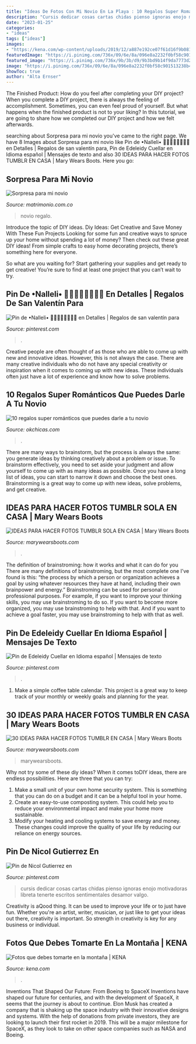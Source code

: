 ```yaml
---
title: "Ideas De Fotos Con Mi Novio En La Playa : 10 Regalos Super Románticos Que Puedes Darle A Tu Novio"
description: "Cursis dedicar cosas cartas chidas pienso ignoras enojo motivadoras libreta tenerte escritos sentimentales desamor valgo"
date: "2023-01-25"
categories:
- "ideas"
tags: ["ideas"]
images:
- "https://kena.com/wp-content/uploads/2019/12/a887e192ce07f61d16f9b081bd850f3e.jpg"
featuredImage: "https://i.pinimg.com/736x/09/6e/8a/096e8a2232f0bf58c901513238b4b760.jpg"
featured_image: "https://i.pinimg.com/736x/9b/3b/d9/9b3bd9b14f9da7773d222a32f8c3dd80.jpg"
image: "https://i.pinimg.com/736x/09/6e/8a/096e8a2232f0bf58c901513238b4b760.jpg"
ShowToc: true
author: "Alta Ernser"
---
```



The Finished Product: How do you feel after completing your DIY project?
When you complete a DIY project, there is always the feeling of accomplishment. Sometimes, you can even feel proud of yourself. But what happens when the finished product is not to your liking? In this tutorial, we are going to share how we completed our DIY project and how we felt afterwards.

	

		
searching about Sorpresa para mi novio you've came to the right page. We have 8 Images about Sorpresa para mi novio like Pin de •Nalleli• 🦒👩🏻‍🏫🦖🌻🎨💕 en Detalles | Regalos de san valentín para, Pin de Edeleidy Cuellar en Idioma español | Mensajes de texto and also 30 IDEAS PARA HACER FOTOS TUMBLR EN CASA | Mary Wears Boots. Here you go:
		
    
## Sorpresa Para Mi Novio

<img loading=lazy src="https://cdn0.matrimonio.com.co/usr/3/9/1/9/cfb_48914.jpg" onerror="this.onerror=null;this.src='https://tse1.mm.bing.net/th?id=OIP.ITtUUssmrNpnekVs0L7QpAAAAA&amp;pid=15.1';" alt="Sorpresa para mi novio">

_Source: matrimonio.com.co_

>novio regalo. 

	

Introduce the topic of DIY ideas.
Diy Ideas: Get Creative and Save Money With These Fun Projects
Looking for some fun and creative ways to spruce up your home without spending a lot of money? Then check out these great DIY ideas! From simple crafts to easy home decorating projects, there’s something here for everyone.

So what are you waiting for? Start gathering your supplies and get ready to get creative! You’re sure to find at least one project that you can’t wait to try.

    
## Pin De •Nalleli• 🦒👩🏻‍🏫🦖🌻🎨💕 En Detalles | Regalos De San Valentín Para

<img loading=lazy src="https://i.pinimg.com/736x/09/6e/6f/096e6f595bf088855ccb843deda26db3.jpg" onerror="this.onerror=null;this.src='https://tse3.mm.bing.net/th?id=OIP.R-wTiu0knVkfa6xt-ifrQAHaJQ&amp;pid=15.1';" alt="Pin de •Nalleli• 🦒👩🏻‍🏫🦖🌻🎨💕 en Detalles | Regalos de san valentín para">

_Source: pinterest.com_

>. 

	

Creative people are often thought of as those who are able to come up with new and innovative ideas. However, this is not always the case. There are many creative individuals who do not have any special creativity or inspiration when it comes to coming up with new ideas. These individuals often just have a lot of experience and know how to solve problems.

    
## 10 Regalos Super Románticos Que Puedes Darle A Tu Novio

<img loading=lazy src="https://www.okchicas.com/wp-content/uploads/2016/12/Regalos-para-tu-novio-4.jpg" onerror="this.onerror=null;this.src='https://tse3.mm.bing.net/th?id=OIP.aZJ5kW85Phxn35oq38esjwHaU8&amp;pid=15.1';" alt="10 regalos super románticos que puedes darle a tu novio">

_Source: okchicas.com_

>. 

	

There are many ways to brainstorm, but the process is always the same: you generate ideas by thinking creatively about a problem or issue. To brainstorm effectively, you need to set aside your judgment and allow yourself to come up with as many ideas as possible. Once you have a long list of ideas, you can start to narrow it down and choose the best ones. Brainstorming is a great way to come up with new ideas, solve problems, and get creative.

    
## IDEAS PARA HACER FOTOS TUMBLR SOLA EN CASA | Mary Wears Boots

<img loading=lazy src="https://1.bp.blogspot.com/-L_Qp3Po9VQ4/XuElLrGeXxI/AAAAAAAANu4/huZzq0pYqSc0nyGiPKKqldHUvzyIBYw8ACNcBGAsYHQ/s1600/fotos%2Ben%2Bcasa%2Bcuarentena.JPG" onerror="this.onerror=null;this.src='https://tse3.mm.bing.net/th?id=OIP.BcRFAqvQPRHLiOyzFAuZxwHaJQ&amp;pid=15.1';" alt="IDEAS PARA HACER FOTOS TUMBLR SOLA EN CASA | Mary Wears Boots">

_Source: marywearsboots.com_

>. 

	

The definition of brainstroming: how it works and what it can do for you
There are many definitions of brainstroming, but the most complete one I’ve found is this: “the process by which a person or organization achieves a goal by using whatever resources they have at hand, including their own brainpower and energy.” Brainstroming can be used for personal or professional purposes. For example, if you want to improve your thinking skills, you may use brainstroming to do so. If you want to become more organized, you may use brainstroming to help with that. And if you want to achieve a goal faster, you may use brainstroming to help with that as well.

    
## Pin De Edeleidy Cuellar En Idioma Español | Mensajes De Texto

<img loading=lazy src="https://i.pinimg.com/736x/9b/3b/d9/9b3bd9b14f9da7773d222a32f8c3dd80.jpg" onerror="this.onerror=null;this.src='https://tse2.mm.bing.net/th?id=OIP.-Cg-xMIBFMEMe90FBH3jlwHaNL&amp;pid=15.1';" alt="Pin de Edeleidy Cuellar en Idioma español | Mensajes de texto">

_Source: pinterest.com_

>. 

	

1. Make a simple coffee table calendar. This project is a great way to keep track of your monthly or weekly goals and planning for the year.

    
## 30 IDEAS PARA HACER FOTOS TUMBLR EN CASA | Mary Wears Boots

<img loading=lazy src="https://1.bp.blogspot.com/-uvDgYjyMzdo/XpEAwCYqYRI/AAAAAAAAM9c/3DS7dHUktSQdrSRkrhfrNDobG36GS1PDQCNcBGAsYHQ/s1600/fotos%2Btumblr%2Bcasa.JPG" onerror="this.onerror=null;this.src='https://tse2.mm.bing.net/th?id=OIP.8USuW8eGf1lY77wwViVZxQHaLH&amp;pid=15.1';" alt="30 IDEAS PARA HACER FOTOS TUMBLR EN CASA | Mary Wears Boots">

_Source: marywearsboots.com_

>marywearsboots. 

	

Why not try some of these diy ideas?
When it comes toDIY ideas, there are endless possibilities. Here are three that you can try: 
1) Make a small unit of your own home security system. This is something that you can do on a budget and it can be a helpful tool in your home.
2) Create an easy-to-use composting system. This could help you to reduce your environmental impact and make your home more sustainable.
3) Modify your heating and cooling systems to save energy and money. These changes could improve the quality of your life by reducing our reliance on energy sources.

    
## Pin De Nicol Gutierrez En

<img loading=lazy src="https://i.pinimg.com/736x/09/6e/8a/096e8a2232f0bf58c901513238b4b760.jpg" onerror="this.onerror=null;this.src='https://tse1.mm.bing.net/th?id=OIP.LlnRWoz2mMQsWPKC4tBXdQHaJ4&amp;pid=15.1';" alt="Pin de Nicol Gutierrez en">

_Source: pinterest.com_

>cursis dedicar cosas cartas chidas pienso ignoras enojo motivadoras libreta tenerte escritos sentimentales desamor valgo. 

	

Creativity is aQood thing. It can be used to improve your life or to just have fun. Whether you're an artist, writer, musician, or just like to get your ideas out there, creativity is important. So strength in creativity is key for any business or individual.

    
## Fotos Que Debes Tomarte En La Montaña | KENA

<img loading=lazy src="https://kena.com/wp-content/uploads/2019/12/a887e192ce07f61d16f9b081bd850f3e.jpg" onerror="this.onerror=null;this.src='https://tse1.mm.bing.net/th?id=OIP.871cK9Fem4Y2VFXRszOd-wHaIm&amp;pid=15.1';" alt="Fotos que debes tomarte en la montaña | KENA">

_Source: kena.com_

>. 

	

Inventions That Shaped Our Future: From Boeing to SpaceX
Inventions have shaped our future for centuries, and with the development of SpaceX, it seems that the journey is about to continue. Elon Musk has created a company that is shaking up the space industry with their innovative designs and systems. With the help of donations from private investors, they are looking to launch their first rocket in 2019. This will be a major milestone for SpaceX, as they look to take on other space companies such as NASA and Boeing.

